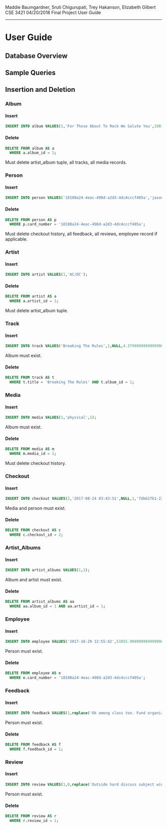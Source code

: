 Maddie Baumgardner, Sruti Chigurupati, Trey Hakanson, Elizabeth Gilbert
CSE 3421
04/20/2018
Final Project User Guide

---

# User Guide

## Database Overview

## Sample Queries

## Insertion and Deletion

### Album
#### Insert
```sql
INSERT INTO album VALUES(1,'For Those About To Rock We Salute You',1981,'Rock');
```
#### Delete
```sql
DELETE FROM album AS a
  WHERE a.album_id = 1;
```
Must delete artist_album tuple, all tracks, all media records.

### Person
#### Insert
```sql
INSERT INTO person VALUES('18108a24-4eac-498d-a2d3-4dc4cccf405a','jasonmorris5660@gmail.com','Jason','Morris','2017-10-24 21:08:23');
```
#### Delete
```sql
DELETE FROM person AS p
  WHERE p.card_number = '18108a24-4eac-498d-a2d3-4dc4cccf405a';
```
Must delete checkout history, all feedback, all reviews, employee record if applicable.

### Artist
#### Insert
```sql
INSERT INTO artist VALUES(1,'AC/DC');
```
#### Delete
```sql
DELETE FROM artist AS a
  WHERE a.artist_id = 1;
```
Must delete artist_album tuple.

### Track
#### Insert
```sql
INSERT INTO track VALUES('Breaking The Rules',1,NULL,4.3799999999999998934,1,8596840);
```
Album must exist.
#### Delete
```sql
DELETE FROM track AS t
  WHERE t.title = 'Breaking The Rules' AND t.album_id = 1;
```
### Media
#### Insert
```sql
INSERT INTO media VALUES(1,'physical',1);
```
Album must exist.
#### Delete
```sql
DELETE FROM media AS m
  WHERE m.media_id = 1;
```
Must delete checkout history.

### Checkout
#### Insert
```sql
INSERT INTO checkout VALUES(2,'2017-08-24 03:43:51',NULL,1,'fdb627b1-23f4-4d43-8492-e5a5780d66fb','2017-12-09 13:12:44');
```
Media and person must exist.
#### Delete
```sql
DELETE FROM checkout AS c
  WHERE c.checkout_id = 2;
```
### Artist_Albums
#### Insert
```sql
INSERT INTO artist_albums VALUES(1,1);
```
Album and artist must exist.
#### Delete
```sql
DELETE FROM artist_albums AS aa
  WHERE aa.album_id = 1 AND aa.artist_id = 1;
```
### Employee
#### Insert
```sql
INSERT INTO employee VALUES('2017-10-29 12:55:42',51055.999999999999998,'librarian','18108a24-4eac-498d-a2d3-4dc4cccf405a');
```
Person must exist.
#### Delete
```sql
DELETE FROM employee AS e
  WHERE e.card_number = '18108a24-4eac-498d-a2d3-4dc4cccf405a';
```
### Feedback
#### Insert
```sql
INSERT INTO feedback VALUES(1,replace('Ok among class too. Fund organization throughout too when. Media green certain line.\nWest value campaign personal address recent already. Meeting worker ball east leave or.','\n',char(10)),'2017-08-31 14:12:30','books','5bdb012a-f823-4c8b-83e8-60c36c61743b');
```
Person must exist.
#### Delete
```sql
DELETE FROM feedback AS f
  WHERE f.feedback_id = 1;
```
### Review
#### Insert
```sql
INSERT INTO review VALUES(1,0,replace('Outside hard discuss subject wind dark simply. Market big specific enter upon left sea.\nWatch that everyone mouth wrong. Play community agent particularly e','\n',char(10)),replace('Marriage minute again rather nice design unit. Area would scientist focus.\nFrom best experience our paper quite value. Sea yourself cause environmental account he.','\n',char(10)),57,'284388ff-f6d6-417e-b8de-be17cd8c909c');
```
Person must exist.
#### Delete
```sql
DELETE FROM review AS r
  WHERE r.review_id = 1;
```
